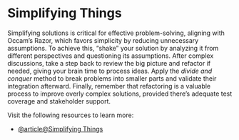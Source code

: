 # Simplifying Things

Simplifying solutions is critical for effective problem-solving, aligning with Occam’s Razor, which favors simplicity by reducing unnecessary assumptions. To achieve this, “shake” your solution by analyzing it from different perspectives and questioning its assumptions. After complex discussions, take a step back to review the big picture and refactor if needed, giving your brain time to process ideas. Apply the *divide and conquer* method to break problems into smaller parts and validate their integration afterward. Finally, remember that refactoring is a valuable process to improve overly complex solutions, provided there’s adequate test coverage and stakeholder support.

Visit the following resources to learn more:

- [@article@Simplifying Things](https://www.infoq.com/articles/driving-architectural-simplicity/)
